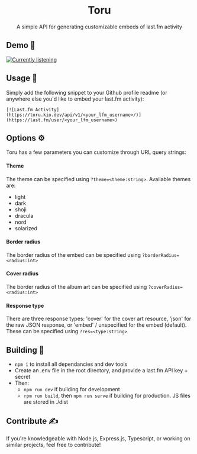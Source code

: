 <div align=center>
<h1>Toru</h1>
<p>A simple API for generating customizable embeds of last.fm activity</p>
</div>

## Demo 🚧
[![Currently listening](https://toru.kio.dev/api/v1/kiosion/?theme=dracula&)](https://last.fm/user/kiosion)

## Usage 🔧
Simply add the following snippet to your Github profile readme (or anywhere else you'd like to embed your last.fm activity):
```
[![Last.fm Activity](https://toru.kio.dev/api/v1/<your_lfm_username>/)](https://last.fm/user/<your_lfm_username>)
```

## Options ⚙️
Toru has a few parameters you can customize through URL query strings:

#### Theme
The theme can be specified using `?theme=<theme:string>`. Available themes are:
- light
- dark
- shoji
- dracula
- nord
- solarized

#### Border radius
The border radius of the embed can be specified using `?borderRadius=<radius:int>`

#### Cover radius
The border radius of the album art can be specified using `?coverRadius=<radius:int>`

#### Response type
There are three response types: 'cover' for the cover art resource, 'json' for the raw JSON response, or 'embed' / unspecified for the embed (default). These can be specified using `?res=<type:string>`

## Building 🔨

- `npm i` to install all dependancies and dev tools
- Create an .env file in the root directory, and provide a last.fm API key + secret
- Then:
	- `npm run dev` if building for development
	- `rpm run build`, then `npm run serve` if building for production. JS files are stored in ./dist

## Contribute ✍️
If you're knowledgeable with Node.js, Express.js, Typescript, or working on similar projects, feel free to contribute!
